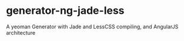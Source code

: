 generator-ng-jade-less
======================

A yeoman Generator with Jade and LessCSS compiling, and AngularJS architecture
